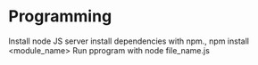 # Programming

Install node JS server
install dependencies with npm., npm install <module_name>
Run pprogram with node file_name.js 
